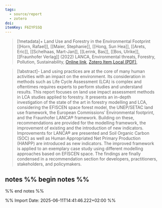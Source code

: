 ```yaml
---
tags:
  - source/report
  - zotero
doi: 
itemKey: F6IYFSSQ
---
```

>[!metadata]+
> Land Use and Forestry in the Environmental Footprint
> [[Horn, Rafael]], [[Maier, Stephanie]], [[Hong, Sun Hea]], [[Arets, Eric]], [[Schelhaas, Mart-Jan]], [[Lerink, Bas]], [[Bos, Ulrike]], 
> [[Fraunhofer Verlag]] (2022)
> LANCA, Environmental threats, Forestry, Pollution, Sustainability, 
> [Online link](https://publica.fraunhofer.de/handle/publica/417979), [Zotero Item](zotero://select/library/items/F6IYFSSQ),[Local (PDF)](file://C:/Users/aburg/Documents/references/zotero/storage/EL2BKFK4/Horn2022_LandUsea.pdf), 


>[!abstract]-
>Land using practices are at the core of many human activities with an impact on the environment. Its consideration in methods such as Life Cycle Assessment (LCA) is complex and oftentimes requires experts to perform studies and understand results. This report focuses on land use impact assessment methods in LCA studies applied to forestry. It presents an in-depth investigation of the state of the art in forestry modelling and LCA, considering the EFISCEN space forest model, the UNEP/SETAC land use framework, the European Commissions’ Environmental footprint, and the Fraunhofer LANCA® framework. Building on these, recommendations are provided for the modelling framework, the improvement of existing and the introduction of new indicators. Improvements for LANCA® are presented and Soil Organic Carbon (SOC) as well as Human Appropriated Net Primary Production (HANPP) are introduced as new indicators. The improved framework is applied to an exemplary case study using different modelling approaches based on EFISCEN space. The findings are finally condensed in a recommendation section for developers, practitioners, stakeholders, and policymakers.

## notes %% begin notes %%

%% end notes %%

%% Import Date: 2025-06-11T14:41:46.222+02:00 %%
